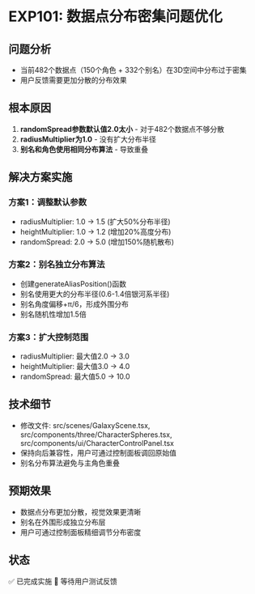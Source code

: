 # EXP101: 数据点分布密集问题优化

## 问题分析
- 当前482个数据点（150个角色 + 332个别名）在3D空间中分布过于密集
- 用户反馈需要更加分散的分布效果

## 根本原因
1. **randomSpread参数默认值2.0太小** - 对于482个数据点不够分散
2. **radiusMultiplier为1.0** - 没有扩大分布半径
3. **别名和角色使用相同分布算法** - 导致重叠

## 解决方案实施

### 方案1：调整默认参数
- radiusMultiplier: 1.0 → 1.5 (扩大50%分布半径)
- heightMultiplier: 1.0 → 1.2 (增加20%高度分布)
- randomSpread: 2.0 → 5.0 (增加150%随机散布)

### 方案2：别名独立分布算法
- 创建generateAliasPosition()函数
- 别名使用更大的分布半径(0.6-1.4倍银河系半径)
- 别名角度偏移+π/6，形成外围分布
- 别名随机性增加1.5倍

### 方案3：扩大控制范围
- radiusMultiplier: 最大值2.0 → 3.0
- heightMultiplier: 最大值3.0 → 4.0  
- randomSpread: 最大值5.0 → 10.0

## 技术细节
- 修改文件: src/scenes/GalaxyScene.tsx, src/components/three/CharacterSpheres.tsx, src/components/ui/CharacterControlPanel.tsx
- 保持向后兼容性，用户可通过控制面板调回原始值
- 别名分布算法避免与主角色重叠

## 预期效果
- 数据点分布更加分散，视觉效果更清晰
- 别名在外围形成独立分布层
- 用户可通过控制面板精细调节分布密度

## 状态
✅ 已完成实施
🔄 等待用户测试反馈

